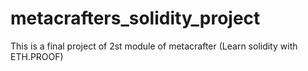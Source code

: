# metacrafters_solidity_project
This is a final project of 2st module of metacrafter (Learn solidity with ETH.PROOF)
